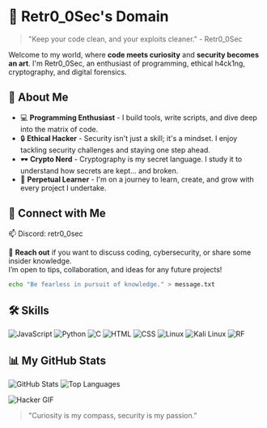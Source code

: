 # 👾 Retr0_0Sec's Domain

> "Keep your code clean, and your exploits cleaner." - Retr0_0Sec

Welcome to my world, where **code meets curiosity** and **security becomes an art**. I'm Retr0_0Sec, an enthusiast of programming, ethical h4ck1ng, cryptography, and digital forensics.


## 🧠 About Me

- 💻 **Programming Enthusiast** - I build tools, write scripts, and dive deep into the matrix of code.
- 🔒 **Ethical Hacker** - Security isn't just a skill; it's a mindset. I enjoy tackling security challenges and staying one step ahead.
- 🕶️ **Crypto Nerd** - Cryptography is my secret language. I study it to understand how secrets are kept... and broken.
- 🧩 **Perpetual Learner** - I'm on a journey to learn, create, and grow with every project I undertake.


## 🔎 Connect with Me


📫 Discord: retr0_0sec


💬 **Reach out** if you want to discuss coding, cybersecurity, or share some insider knowledge.<br> I’m open to tips, collaboration, and ideas for any future projects!

```bash
echo "Be fearless in pursuit of knowledge." > message.txt
```
## 🛠️ Skills
![JavaScript](https://img.shields.io/badge/-JavaScript-F7DF1E?style=flat&logo=javascript&logoColor=black)
![Python](https://img.shields.io/badge/-Python-3776AB?style=flat&logo=python&logoColor=white)
![C](https://img.shields.io/badge/-C-A8B9CC?style=flat&logo=c&logoColor=white)
![HTML](https://img.shields.io/badge/-HTML-E34F26?style=flat&logo=html5&logoColor=white)
![CSS](https://img.shields.io/badge/-CSS-1572B6?style=flat&logo=css3&logoColor=white)
![Linux](https://img.shields.io/badge/-Linux-FCC624?style=flat&logo=linux&logoColor=black)
![Kali Linux](https://img.shields.io/badge/-Kali%20Linux-557C94?style=flat&logo=kali-linux&logoColor=white)
![RF](https://img.shields.io/badge/RF-black?style=for-the-badge&logo=waves&logoColor=white)

## 📊 My GitHub Stats
![GitHub Stats](https://github-readme-stats.vercel.app/api?username=Retr0-0Sec&show_icons=true&theme=radical)
![Top Languages](https://github-readme-stats.vercel.app/api/top-langs/?username=Retr0-0Sec&layout=compact&theme=radical)



![Hacker GIF](https://i.gifer.com/xK.gif)

> "Curiosity is my compass, security is my passion."
